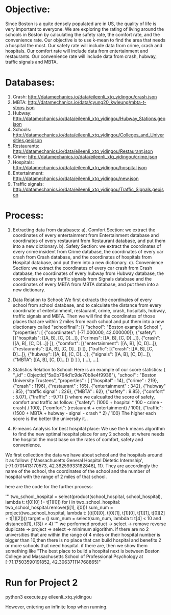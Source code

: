 # Objective:
 Since Boston is a quite densely populated are in US, the quality of life is very important to everyone. We are exploring the rating of living around the schools in Boston by calculating the safety rate, the comfort rate, and the convenience rate. Our objective is to use k-mean to find the area that needs a hospital the most. Our safety rate will include data from crime, crash and hospitals. Our comfort rate will include data from entertainment and restaurants. Our convenience rate will include data from crash, hubway, traffic signals and MBTA. 

# Databases:
1. Crash: http://datamechanics.io/data/eileenli_xtq_yidingou/crash.json
2. MBTA: http://datamechanics.io/data/cyung20_kwleung/mbta-t-stops.json
3. Hubway: http://datamechanics.io/data/eileenli_xtq_yidingou/Hubway_Stations.geojson
4. Schools: http://datamechanics.io/data/eileenli_xtq_yidingou/Colleges_and_Universities.geojson
5. Restaurants: http://datamechanics.io/data/eileenli_xtq_yidingou/Restaurant.json
6. Crime: http://datamechanics.io/data/eileenli_xtq_yidingou/crime.json
7. Hospitals: http://datamechanics.io/data/eileenli_xtq_yidingou/hospital.json
8. Entertainment: http://datamechanics.io/data/eileenli_xtq_yidingou/new.json
9. Traffic signals: http://datamechanics.io/data/eileenli_xtq_yidingou/Traffic_Signals.geojson

# Process:
1. Extracting data from databases:
a). Comfort Section: we extract the coordinates of every entertainment from Entertainment database and coordinates of every restaurant from Restaurant database, and put them into a new dictionary.
b). Safety Section: we extract the coordinates of every crime insident from Crime database, the coordinates of every car crash from Crash database, and the coordinates of hospitals from Hospital database, and put them into a new dictionary.
c). Convenience Section: we extract the coordinates of every car crash from Crash database, the coordinates of every hubway from Hubway database, the coordinates of every traffic signals from Signals database and the coordinates of every MBTA from MBTA database, and put them into a new dictionary.

2.	Data Relation to School:
We first extracts the coordinates of every school from school database, and to calculate the distance from every coordinate of entertainment, restaurant, crime, crash, hospitals, hubway, traffic signals and MBTA. Then we will find the coordinates of those places that are within 2 miles from each school and put them into a new disctionary called "schoolfinal":
		[{  "school": "Boston example School ",
            "properties": [
                {"coordinates": [-71.000000, 42.000000]},
                {"safety": [{"hospitals": [[A, B], [C, D]...]},
               				{"crimes": [[A, B], [C, D]...]},
               				{"crash": [[A, B], [C, D]...]}
               				]},
               	{"comfort": [{"entertainment": [[A, B], [C, D]...]},
               				{"restaurants": [[A, B], [C, D]...]}
               				]},
               	{"traffic": [{"crash": [[A, B], [C, D]...]},
               				{"hubway": [[A, B], [C, D]...]},
               				{"signals": [[A, B], [C, D]...]},
               				{"MBTA": [[A, B], [C, D]...]}
               				]}
               ]
        },
        {...}, ...].

3.	Statistics Relation to School:
	Here is an example of our score statistics:
	{
	"_id" : ObjectId("5a0b764d1c9de70b8e4f9936"),
	"school" : "Boston University Trustees",
	"properties" : [
		{"hospital" : 14},
		{"crime" : 219},
		{"crash" : 1196},
		{"restaurant" : 165},
		{"entertainment" : 342},
		{"hubway" : 85},
		{"traffic signal" : 226},
		{"MBTA" : 62},
		{"safety" : 9.85},
		{"comfort" : 5.07},
		{"traffic" : -9.71}
	]}
	where we calcualted the score of safety, comfort and traffic as follow:
	            {"safety": (1000 + hospital * 100 - crime - crash) / 100},
                {"comfort": (restaurant + entertainment) / 100},
                {"traffic": (1500 + MBTA + hubway - signal - crash * 2) / 100}
   	The higher each score is the better the university it.
.
4. K-means Analysis for best hospital place:
We use the k means algorithm to find the new optimal hospital place for any 2 schools, at where needs the hospital the most base on the rates of comfort, safety and convenience. 

We first collection the data we have about school and the hospitals around it as follow: ('Massachusetts General Hospital Dietetic Internship', [-71.0701413170573, 42.36259933182846], 11). They are accordingly the name of the school, the coordinates of the school and the number of hospital with the range of 2 miles of that school.

here are the code for the further process:

'''
        two_school_hospital = select(product(school_hospital, school_hospital), lambda t: t[0][0] != t[1][0])
        for i in two_school_hospital:
            two_school_hospital.remove((i[1], i[0]))
        sum_num = project(two_school_hospital, lambda t: ((t[0][0], t[0][1], t[1][0], t[1][1], t[0][2] + t[1][2])))
        target = ()
        sum_num = select(sum_num, lambda t: t[4] < 10 and distance(t[1], t[3]) < 4)
'''
we performed product -> select -> remove reverse duplicate -> project -> select -> minimum algorithm.
if there are no 2 universities that are within the range of 4 miles or their hospital number is bigger than 10,then there is no place that can build hospital and benefits 2 or more schools that need hospital. if there are, then we show them something like "The best place to build a hospital next is between Boston College and Massachusetts School of Professional Psychology at [-71.17503590191852, 42.306371114768865]"


# Run for Project 2
python3 execute.py eileenli_xtq_yidingou

However, entering an infinite loop when running.

 
 
